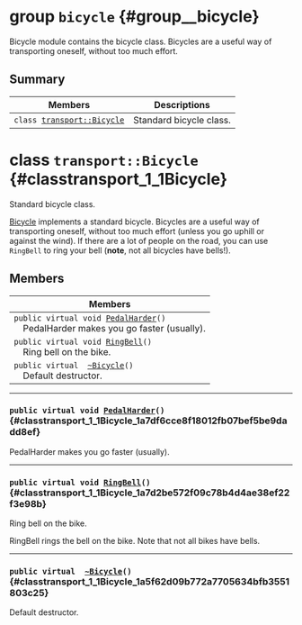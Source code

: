 # group `bicycle` {#group__bicycle}

Bicycle module contains the bicycle class. Bicycles are a useful way of transporting oneself, without too much effort.

## Summary

 Members                        | Descriptions                                
--------------------------------|---------------------------------------------
`class `[`transport::Bicycle`](#classtransport_1_1Bicycle) | Standard bicycle class.

# class `transport::Bicycle` {#classtransport_1_1Bicycle}

Standard bicycle class.

[Bicycle](#classtransport_1_1Bicycle) implements a standard bicycle. Bicycles are a useful way of transporting oneself, without too much effort (unless you go uphill or against the wind). If there are a lot of people on the road, you can use `RingBell` to ring your bell (**note**, not all bicycles have bells!).

## Members

| Members |                                              
|-----------------------------------------------------------------------------|
|`public virtual void `[`PedalHarder`](#classtransport_1_1Bicycle_1a7df6cce8f18012fb07bef5be9dadd8ef)`()`<div style="margin-top=4px; margin-left: 16px; font-style=italic;">PedalHarder makes you go faster (usually).</div>|
|`public virtual void `[`RingBell`](#classtransport_1_1Bicycle_1a7d2be572f09c78b4d4ae38ef22f3e98b)`()`<div style="margin-top=4px; margin-left: 16px; font-style=italic;">Ring bell on the bike.</div>|
|`public virtual  `[`~Bicycle`](#classtransport_1_1Bicycle_1a5f62d09b772a7705634bfb3551803c25)`()`<div style="margin-top=4px; margin-left: 16px; font-style=italic;">Default destructor.</div>|

---

### `public virtual void `[`PedalHarder`](#classtransport_1_1Bicycle_1a7df6cce8f18012fb07bef5be9dadd8ef)`()` {#classtransport_1_1Bicycle_1a7df6cce8f18012fb07bef5be9dadd8ef}

PedalHarder makes you go faster (usually).

---

### `public virtual void `[`RingBell`](#classtransport_1_1Bicycle_1a7d2be572f09c78b4d4ae38ef22f3e98b)`()` {#classtransport_1_1Bicycle_1a7d2be572f09c78b4d4ae38ef22f3e98b}

Ring bell on the bike.

RingBell rings the bell on the bike. Note that not all bikes have bells.

---

### `public virtual  `[`~Bicycle`](#classtransport_1_1Bicycle_1a5f62d09b772a7705634bfb3551803c25)`()` {#classtransport_1_1Bicycle_1a5f62d09b772a7705634bfb3551803c25}

Default destructor.

